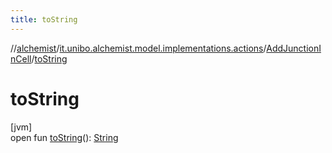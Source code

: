 ```yaml
---
title: toString
---
```

//[alchemist](../../../index.html)/[it.unibo.alchemist.model.implementations.actions](../index.html)/[AddJunctionInCell](index.html)/[toString](to-string.html)



# toString



[jvm]\
open fun [toString](to-string.html)(): [String](https://docs.oracle.com/javase/8/docs/api/java/lang/String.html)




